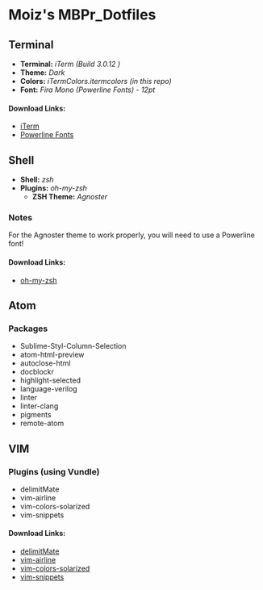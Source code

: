 # Moiz's MBPr_Dotfiles
## Terminal
* **Terminal:** *iTerm (Build 3.0.12 )*
* **Theme:** *Dark*
* **Colors:** *iTermColors.itermcolors (in this repo)*
* **Font:** *Fira Mono (Powerline Fonts) - 12pt*

#### Download Links:
* [iTerm][iterm_link]
* [Powerline Fonts][powerline_link]

## Shell
* **Shell:** *zsh*
* **Plugins:** *oh-my-zsh*
  + **ZSH Theme:** *Agnoster*
 
### Notes
For the Agnoster theme to work properly, you will need to use a Powerline font!
 
#### Download Links:
* [oh-my-zsh][omyzsh_link]

## Atom
### Packages
* Sublime-Styl-Column-Selection
* atom-html-preview
* autoclose-html
* docblockr
* highlight-selected
* language-verilog
* linter
* linter-clang
* pigments
* remote-atom

## VIM
### Plugins (using Vundle)
* delimitMate
* vim-airline
* vim-colors-solarized
* vim-snippets

#### Download Links:
* [delimitMate][delimitMate_link]
* [vim-airline][vim-airline_link]
* [vim-colors-solarized][vim-colors-solarized_link]
* [vim-snippets][vim-snippets_link]


[iterm_link]: https://www.iterm2.com/downloads.html 
[omyzsh_link]: https://github.com/robbyrussell/oh-my-zsh
[powerline_link]: https://github.com/powerline/fonts
[delimitMate_link]: https://github.com/Raimondi/delimitMate
[vim-airline_link]: https://github.com/vim-airline/vim-airline
[vim-colors-solarized_link]: https://github.com/altercation/vim-colors-solarized
[vim-snippets_link]: https://github.com/honza/vim-snippets


